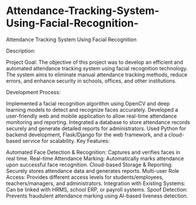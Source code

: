 # Attendance-Tracking-System-Using-Facial-Recognition-
Attendance Tracking System Using Facial Recognition

Description:

Project Goal:
The objective of this project was to develop an efficient and automated attendance tracking system using facial recognition technology. The system aims to eliminate manual attendance tracking methods, reduce errors, and enhance security in schools, offices, and other institutions.

Development Process:

Implemented a facial recognition algorithm using OpenCV and deep learning models to detect and recognize faces accurately.
Developed a user-friendly web and mobile application to allow real-time attendance monitoring and reporting.
Integrated a database to store attendance records securely and generate detailed reports for administrators.
Used Python for backend development, Flask/Django for the web framework, and a cloud-based service for scalability.
Key Features:

Automated Face Detection & Recognition: Captures and verifies faces in real time.
Real-time Attendance Marking: Automatically marks attendance upon successful face recognition.
Cloud-based Storage & Reporting: Securely stores attendance data and generates reports.
Multi-user Role Access: Provides different access levels for students/employees, teachers/managers, and administrators.
Integration with Existing Systems: Can be linked with HRMS, school ERP, or payroll systems.
Spoof Detection: Prevents fraudulent attendance marking using AI-based liveness detection.
